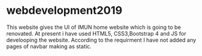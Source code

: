 # webdevelopment2019
This website gives the UI of IMUN home website which is going to be renovated.
At present i have used HTML5, CSS3,Bootstrap 4 and JS for develooping the website.
According to the requirment I have not added any pages of navbar making as static.
